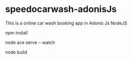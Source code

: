 # speedocarwash-adonisJs
This is a online car wash booking app in Adonis Js NodeJS




npm install

node ace serve --watch

node build
